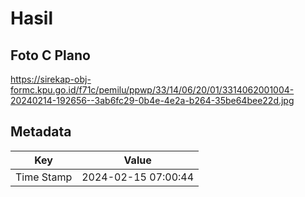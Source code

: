 # Hasil

## Foto C Plano

https://sirekap-obj-formc.kpu.go.id/f71c/pemilu/ppwp/33/14/06/20/01/3314062001004-20240214-192656--3ab6fc29-0b4e-4e2a-b264-35be64bee22d.jpg


## Metadata

| Key        | Value               |
| ---------- | ------------------- |
| Time Stamp | 2024-02-15 07:00:44 |



